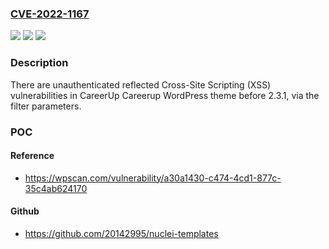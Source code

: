 ### [CVE-2022-1167](https://cve.mitre.org/cgi-bin/cvename.cgi?name=CVE-2022-1167)
![](https://img.shields.io/static/v1?label=Product&message=Careerup&color=blue)
![](https://img.shields.io/static/v1?label=Version&message=2.3.1%3C%202.3.1%20&color=brighgreen)
![](https://img.shields.io/static/v1?label=Vulnerability&message=CWE-79%20Cross-site%20Scripting%20(XSS)&color=brighgreen)

### Description

There are unauthenticated reflected Cross-Site Scripting (XSS) vulnerabilities in CareerUp Careerup WordPress theme before 2.3.1, via the filter parameters.

### POC

#### Reference
- https://wpscan.com/vulnerability/a30a1430-c474-4cd1-877c-35c4ab624170

#### Github
- https://github.com/20142995/nuclei-templates


